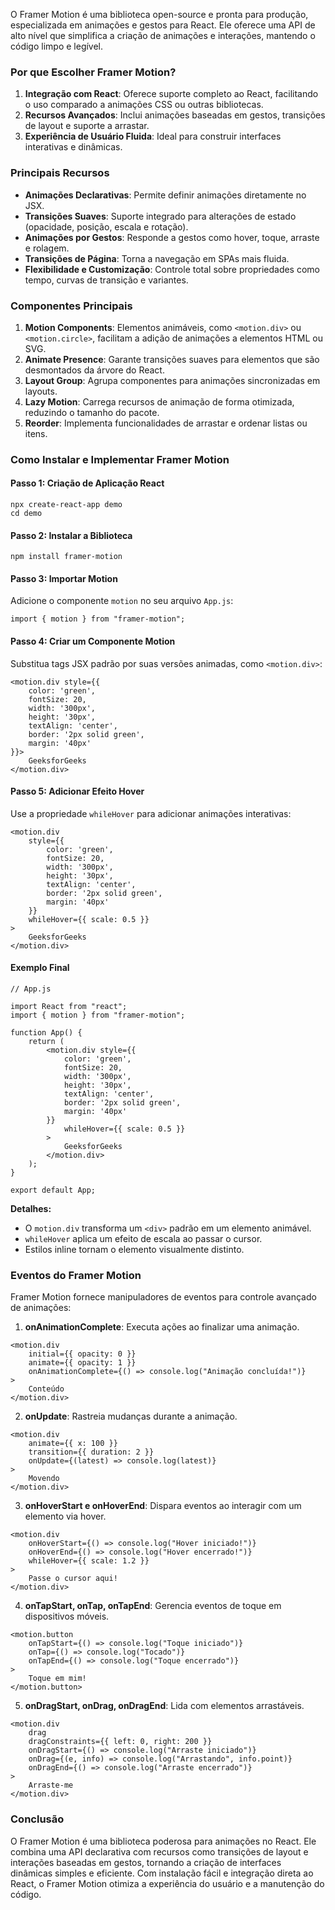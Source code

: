 O Framer Motion é uma biblioteca open-source e pronta para produção, especializada em animações e gestos para React. Ele oferece uma API de alto nível que simplifica a criação de animações e interações, mantendo o código limpo e legível.

### **Por que Escolher Framer Motion?**

1. **Integração com React**: Oferece suporte completo ao React, facilitando o uso comparado a animações CSS ou outras bibliotecas.
2. **Recursos Avançados**: Inclui animações baseadas em gestos, transições de layout e suporte a arrastar.
3. **Experiência de Usuário Fluida**: Ideal para construir interfaces interativas e dinâmicas.

### **Principais Recursos**

- **Animações Declarativas**: Permite definir animações diretamente no JSX.
- **Transições Suaves**: Suporte integrado para alterações de estado (opacidade, posição, escala e rotação).
- **Animações por Gestos**: Responde a gestos como hover, toque, arraste e rolagem.
- **Transições de Página**: Torna a navegação em SPAs mais fluida.
- **Flexibilidade e Customização**: Controle total sobre propriedades como tempo, curvas de transição e variantes.

### **Componentes Principais**

1. **Motion Components**: Elementos animáveis, como `<motion.div>` ou `<motion.circle>`, facilitam a adição de animações a elementos HTML ou SVG.
2. **Animate Presence**: Garante transições suaves para elementos que são desmontados da árvore do React.
3. **Layout Group**: Agrupa componentes para animações sincronizadas em layouts.
4. **Lazy Motion**: Carrega recursos de animação de forma otimizada, reduzindo o tamanho do pacote.
5. **Reorder**: Implementa funcionalidades de arrastar e ordenar listas ou itens.

### **Como Instalar e Implementar Framer Motion**

#### **Passo 1: Criação de Aplicação React**

```
npx create-react-app demo
cd demo
```

#### **Passo 2: Instalar a Biblioteca**

```
npm install framer-motion
```

#### **Passo 3: Importar Motion**

Adicione o componente `motion` no seu arquivo `App.js`:

```
import { motion } from "framer-motion";
```

#### **Passo 4: Criar um Componente Motion**

Substitua tags JSX padrão por suas versões animadas, como `<motion.div>`:

```
<motion.div style={{
    color: 'green',
    fontSize: 20,
    width: '300px',
    height: '30px',
    textAlign: 'center',
    border: '2px solid green',
    margin: '40px'
}}>
    GeeksforGeeks
</motion.div>
```

#### **Passo 5: Adicionar Efeito Hover**

Use a propriedade `whileHover` para adicionar animações interativas:

```
<motion.div
    style={{
        color: 'green',
        fontSize: 20,
        width: '300px',
        height: '30px',
        textAlign: 'center',
        border: '2px solid green',
        margin: '40px'
    }}
    whileHover={{ scale: 0.5 }} 
>
    GeeksforGeeks
</motion.div>
```

#### **Exemplo Final**

```
// App.js

import React from "react";
import { motion } from "framer-motion";

function App() {
    return (
        <motion.div style={{
            color: 'green',
            fontSize: 20,
            width: '300px',
            height: '30px',
            textAlign: 'center',
            border: '2px solid green',
            margin: '40px'
        }}
            whileHover={{ scale: 0.5 }}
        >
            GeeksforGeeks
        </motion.div>
    );
}

export default App;
```

**Detalhes:**

- O `motion.div` transforma um `<div>` padrão em um elemento animável.
- `whileHover` aplica um efeito de escala ao passar o cursor.
- Estilos inline tornam o elemento visualmente distinto.

### **Eventos do Framer Motion**

Framer Motion fornece manipuladores de eventos para controle avançado de animações:

1. **onAnimationComplete**: Executa ações ao finalizar uma animação.

```
<motion.div
    initial={{ opacity: 0 }}
    animate={{ opacity: 1 }}
    onAnimationComplete={() => console.log("Animação concluída!")}
>
    Conteúdo
</motion.div>
```

2. **onUpdate**: Rastreia mudanças durante a animação.
 
```
<motion.div
    animate={{ x: 100 }}
    transition={{ duration: 2 }}
    onUpdate={(latest) => console.log(latest)}
>
    Movendo
</motion.div>
```

3. **onHoverStart e onHoverEnd**: Dispara eventos ao interagir com um elemento via hover.

```
<motion.div
    onHoverStart={() => console.log("Hover iniciado!")}
    onHoverEnd={() => console.log("Hover encerrado!")}
    whileHover={{ scale: 1.2 }}
>
    Passe o cursor aqui!
</motion.div>
```

4. **onTapStart, onTap, onTapEnd**: Gerencia eventos de toque em dispositivos móveis.

```
<motion.button
    onTapStart={() => console.log("Toque iniciado")}
    onTap={() => console.log("Tocado")}
    onTapEnd={() => console.log("Toque encerrado")}
>
    Toque em mim!
</motion.button>
```

5. **onDragStart, onDrag, onDragEnd**: Lida com elementos arrastáveis.

```
<motion.div
    drag
    dragConstraints={{ left: 0, right: 200 }}
    onDragStart={() => console.log("Arraste iniciado")}
    onDrag={(e, info) => console.log("Arrastando", info.point)}
    onDragEnd={() => console.log("Arraste encerrado")}
>
    Arraste-me
</motion.div>
```

### **Conclusão**

O Framer Motion é uma biblioteca poderosa para animações no React. Ele combina uma API declarativa com recursos como transições de layout e interações baseadas em gestos, tornando a criação de interfaces dinâmicas simples e eficiente. Com instalação fácil e integração direta ao React, o Framer Motion otimiza a experiência do usuário e a manutenção do código.


